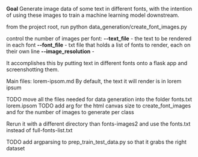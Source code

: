 **Goal** Generate image data of some text in different fonts, with the intention of using these images to train a machine learning model downstream.

from the project root, run python data_generation/create_font_images.py

control the number of images per font:
**--text_file** - the text to be rendered in each font
**--font_file** - txt file that holds a list of fonts to render, each on their own line
**--image_resolution** - 

It accomplishes this by putting text in different fonts onto a flask app and screenshotting them. 

Main files:
lorem-ipsom.md
By default, the text it will render is in lorem ipsum

TODO move all the files needed for data generation into the folder
fonts.txt
lorem.ipsom
TODO add arg for the html canvas size to create_font_images and for the number of images to generate per class

Rerun it with a different directory than fonts-images2 and use the fonts.txt instead of full-fonts-list.txt

TODO add argparsing to prep_train_test_data.py so that it grabs the right dataset